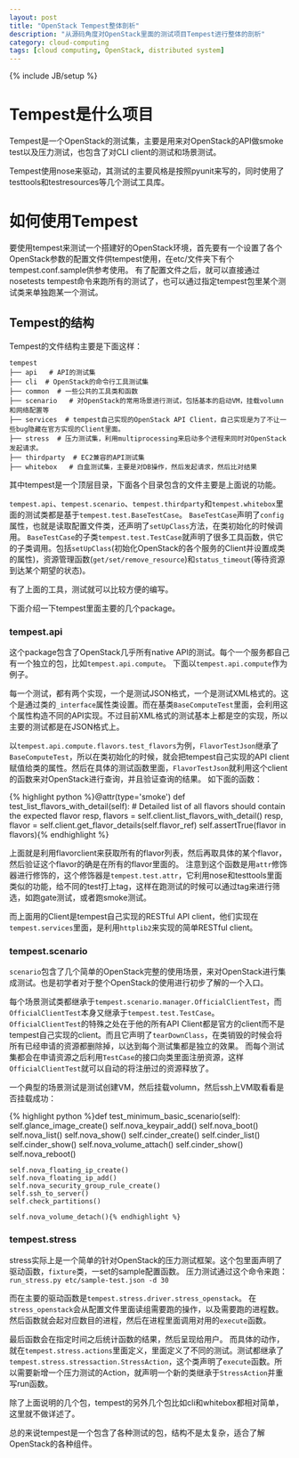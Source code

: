 ```yaml
---
layout: post
title: "OpenStack Tempest整体剖析"
description: "从源码角度对OpenStack里面的测试项目Tempest进行整体的剖析"
category: cloud-computing
tags: [cloud computing, OpenStack, distributed system]
---
```

{% include JB/setup %}

# Tempest是什么项目

Tempest是一个OpenStack的测试集，主要是用来对OpenStack的API做smoke test以及压力测试，也包含了对CLI client的测试和场景测试。

Tempest使用nose来驱动，其测试的主要风格是按照pyunit来写的，同时使用了testtools和testresources等几个测试工具库。

# 如何使用Tempest

要使用tempest来测试一个搭建好的OpenStack环境，首先要有一个设置了各个OpenStack参数的配置文件供tempest使用，在etc/文件夹下有个tempest.conf.sample供参考使用。
有了配置文件之后，就可以直接通过nosetests tempest命令来跑所有的测试了，也可以通过指定tempest包里某个测试类来单独跑某一个测试。

## Tempest的结构

Tempest的文件结构主要是下面这样：

    tempest
    ├── api   # API的测试集
    ├── cli  # OpenStack的命令行工具测试集
    ├── common  # 一些公共的工具类和函数
    ├── scenario   # 对OpenStack的常用场景进行测试，包括基本的启动VM，挂载volumn和网络配置等
    ├── services  # tempest自己实现的OpenStack API Client，自己实现是为了不让一些bug隐藏在官方实现的Client里面。
    ├── stress  # 压力测试集，利用multiprocessing来启动多个进程来同时对OpenStack发起请求。
    ├── thirdparty  # EC2兼容的API测试集
    ├── whitebox   # 白盒测试集，主要是对DB操作，然后发起请求，然后比对结果

其中tempest是一个顶层目录，下面各个目录包含的文件主要是上面说的功能。

`tempest.api`、`tempest.scenario`、`tempest.thirdparty`和`tempest.whitebox`里面的测试类都是基于`tempest.test.BaseTestCase`。
`BaseTestCase`声明了`config`属性，也就是读取配置文件类，还声明了`setUpClass`方法，在类初始化的时候调用。
`BaseTestCase`的子类`tempest.test.TestCase`就声明了很多工具函数，供它的子类调用。包括`setUpClass`(初始化OpenStack的各个服务的Client并设置成类的属性)，资源管理函数(`get/set/remove_resource`)和`status_timeout`(等待资源到达某个期望的状态)。

有了上面的工具，测试就可以比较方便的编写。

下面介绍一下tempest里面主要的几个package。

### tempest.api

这个package包含了OpenStack几乎所有native API的测试。每个一个服务都自己有一个独立的包，比如`tempest.api.compute`。
下面以`tempest.api.compute`作为例子。

每一个测试，都有两个实现，一个是测试JSON格式，一个是测试XML格式的。这个是通过类的`_interface`属性类设置。而在基类`BaseComputeTest`里面，会利用这个属性构造不同的API实现。不过目前XML格式的测试基本上都是空的实现，所以主要的测试都是在JSON格式上。

以`tempest.api.compute.flavors.test_flavors`为例，`FlavorTestJson`继承了`BaseComputeTest`，所以在类初始化的时候，就会把tempest自己实现的API client赋值给类的属性。然后在具体的测试函数里面，`FlavorTestJson`就利用这个client的函数来对OpenStack进行查询，并且验证查询的结果。
如下面的函数：

{% highlight python %}@attr(type='smoke')
def test_list_flavors_with_detail(self):
    # Detailed list of all flavors should contain the expected flavor
    resp, flavors = self.client.list_flavors_with_detail()
    resp, flavor = self.client.get_flavor_details(self.flavor_ref)
    self.assertTrue(flavor in flavors){% endhighlight %}

上面就是利用flavorclient来获取所有的flavor列表，然后再取具体的某个flavor，然后验证这个flavor的确是在所有的flavor里面的。
注意到这个函数是用`attr`修饰器进行修饰的，这个修饰器是`tempest.test.attr`，它利用nose和testtools里面类似的功能，给不同的test打上tag，这样在跑测试的时候可以通过tag来进行筛选，如跑gate测试，或者跑smoke测试。

而上面用的Client是tempest自己实现的RESTful API client，他们实现在`tempest.services`里面，是利用`httplib2`来实现的简单RESTful client。

### tempest.scenario

`scenario`包含了几个简单的OpenStack完整的使用场景，来对OpenStack进行集成测试。也是初学者对于整个OpenStack的使用进行初步了解的一个入口。

每个场景测试类都继承于`tempest.scenario.manager.OfficialClientTest`，而`OfficialClientTest`本身又继承于`tempest.test.TestCase`。`OfficialClientTest`的特殊之处在于他的所有API Client都是官方的client而不是tempest自己实现的client。而且它声明了`tearDownClass`，在类销毁的时候会将所有已经申请的资源都删除掉，以达到每个测试集都是独立的效果。
而每个测试集都会在申请资源之后利用`TestCase`的接口向类里面注册资源，这样`OfficialClientTest`就可以自动的将注册过的资源释放了。

一个典型的场景测试是测试创建VM，然后挂载volumn，然后ssh上VM取看看是否挂载成功：

{% highlight python %}def test_minimum_basic_scenario(self):
    self.glance_image_create()
    self.nova_keypair_add()
    self.nova_boot()
    self.nova_list()
    self.nova_show()
    self.cinder_create()
    self.cinder_list()
    self.cinder_show()
    self.nova_volume_attach()
    self.cinder_show()
    self.nova_reboot()

    self.nova_floating_ip_create()
    self.nova_floating_ip_add()
    self.nova_security_group_rule_create()
    self.ssh_to_server()
    self.check_partitions()

    self.nova_volume_detach(){% endhighlight %}

### tempest.stress

stress实际上是一个简单的针对OpenStack的压力测试框架。这个包里面声明了驱动函数，`fixture`类，一set的sample配置函数。
压力测试通过这个命令来跑：`run_stress.py etc/sample-test.json -d 30`

而在主要的驱动函数是`tempest.stress.driver.stress_openstack`。
在`stress_openstack`会从配置文件里面读组需要跑的操作，以及需要跑的进程数。然后函数就会起对应数目的进程，然后在进程里面调用对用的`execute`函数。

最后函数会在指定时间之后统计函数的结果，然后呈现给用户。
而具体的动作，就在`tempest.stress.actions`里面定义，里面定义了不同的测试。测试都继承了`tempest.stress.stressaction.StressAction`，这个类声明了`execute`函数。所以需要新增一个压力测试的Action，就声明一个新的类继承于`StressAction`并重写run函数。


除了上面说明的几个包，tempest的另外几个包比如cli和whitebox都相对简单，这里就不做详述了。

总的来说tempest是一个包含了各种测试的包，结构不是太复杂，适合了解OpenStack的各种组件。
